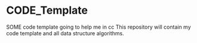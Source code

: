 # CODE_Template
SOME code template going to help me in cc
This repository will contain my code template and all data structure algorithms.
